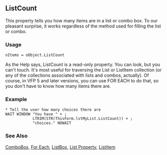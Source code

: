 ## ListCount

This property tells you how many items are in a list or combo box. To our pleasant surprise, it works regardless of the method used for filling the list or combo.

### Usage

```foxpro
nItems = oObject.ListCount
```

As the Help says, ListCount is a read-only property. You can look, but you can't touch. It's most useful for traversing the List or ListItem collection (or any of the collections associated with lists and combos, actually). Of course, in VFP 5 and later versions, you can use FOR EACH to do that, so you don't have to know how many items there are.

### Example

```foxpro
* Tell the user how many choices there are
WAIT WINDOW "You have " + ;
            LTRIM(STR(ThisForm.lstMyList.ListCount)) + ;
            "choices." NOWAIT
```
### See Also

[ComboBox](s4g489.md), [For Each](s4g688.md), [ListBox](s4g489.md), [List Property](s4g556.md), [ListItem](s4g556.md)